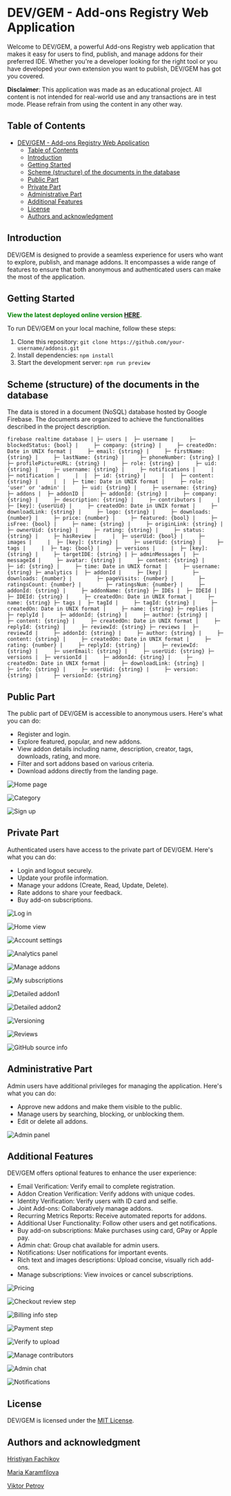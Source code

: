 # DEV/GEM - Add-ons Registry Web Application

Welcome to DEV/GEM, a powerful Add-ons Registry web application that makes it easy for users to find, publish, and manage addons for their preferred IDE. Whether you're a developer looking for the right tool or you have developed your own extension you want to publish, DEV/GEM has got you covered.

**Disclaimer**: This application was made as an educational project. All content is not intended for real-world use and any transactions are in test mode. Please refrain from using the content in any other way.

## Table of Contents

- [DEV/GEM - Add-ons Registry Web Application](#devgem---add-ons-registry-web-application)
  - [Table of Contents](#table-of-contents)
  - [Introduction](#introduction)
  - [Getting Started](#getting-started)
  - [Scheme (structure) of the documents in the database](#scheme-structure-of-the-documents-in-the-database)
  - [Public Part](#public-part)
  - [Private Part](#private-part)
  - [Administrative Part](#administrative-part)
  - [Additional Features](#additional-features)
  - [License](#license)
  - [Authors and acknowledgment](#authors-and-acknowledgment)

## Introduction

DEV/GEM is designed to provide a seamless experience for users who want to explore, publish, and manage addons. It encompasses a wide range of features to ensure that both anonymous and authenticated users can make the most of the application.

## Getting Started

<span style="color:green">**View the latest deployed online version [HERE](https://unknown-adonis.web.app/).**<span>

To run DEV/GEM on your local machine, follow these steps:

1. Clone this repository: `git clone https://github.com/your-username/addonis.git`
2. Install dependencies: `npm install`
3. Start the development server: `npm run preview`


## Scheme (structure) of the documents in the database

The data is stored in a document (NoSQL) database hosted by Google Firebase. The documents are organized to achieve the functionalities described in the project description.

`firebase realtime database
|
├─ users
|  ├─ username
|     ├─ blockedStatus: {bool}
|     ├─ company: {string}
|     ├─ createdOn: Date in UNIX format
|     ├─ email: {string}
|     ├─ firstName: {string}
|     ├─ lastName: {string}
|     ├─ phoneNumber: {string}
|     ├─ profilePictureURL: {string}
|     ├─ role: {string}
|     ├─ uid: {string}
|     ├─ username: {string}
|     ├─ notifications
|     |  ├─ notification
|     |  |  ├─ id: {string}
|     |  |  ├─ content: {string}
|     |  |  ├─ time: Date in UNIX format
|     ├─ role: 'user' or 'admin'
|     ├─ uid: {string}
|     ├─ username: {string}
├─ addons
|  ├─ addonID
|     ├─ addonId: {string}
|     ├─ company: {string}
|     ├─ description: {string}
|     ├─ contributors
|     |  ├─ [key]: {userUid}
|     ├─ createdOn: Date in UNIX format
|     ├─ downloadLink: {string}
|     ├─ logo: {string}
|     ├─ downloads: {number}
|     ├─ price: {number}
|     ├─ featured: {bool}
|     ├─ isFree: {bool}
|     ├─ name: {string}
|     ├─ originLink: {string}
|     ├─ ownerUid: {string}
|     ├─ rating: {string}
|     ├─ status: {string}
|     ├─ hasReview
|     |  ├─ userUid: {bool}
|     ├─ images
|     |  ├─ [key]: {string}
|     ├─ userUid: {string}
|     ├─ tags
|     |  ├─ tag: {bool}
|     ├─ versions
|     |  ├─ [key]: {string}
|     ├─ targetIDE: {string}
|
├─ adminMessages
|  ├─ messageId
|     ├─ avatar: {string}
|     ├─ content: {string}
|     ├─ id: {string}
|     ├─ time: Date in UNIX format
|     ├─ username: {string}
├─ analytics
|  ├─ addonId
|     ├─ [key]
|        ├─ downloads: {number}
|        ├─ pageVisits: {number}
|        ├─ ratingsCount: {number}
|        ├─ ratingsNum: {number}
|     ├─ addonId: {string}
|     ├─ addonName: {string}
├─ IDEs
|  ├─ IDEId
|     ├─ IDEId: {string}
|     ├─ createdOn: Date in UNIX format
|     ├─ name: {string}
├─ tags
|  ├─ tagId
|     ├─ tagId: {string}
|     ├─ createdOn: Date in UNIX format
|     ├─ name: {string}
├─ replies
|  ├─ replyId
|     ├─ addonId: {string}
|     ├─ author: {string}
|     ├─ content: {string}
|     ├─ createdOn: Date in UNIX format
|     ├─ replyId: {string}
|     ├─ reviewId: {string}
├─ reviews
|  ├─ reviewId
|     ├─ addonId: {string}
|     ├─ author: {string}
|     ├─ content: {string}
|     ├─ createdOn: Date in UNIX format
|     ├─ rating: {number}
|     ├─ replyId: {string}
|     ├─ reviewId: {string}
|     ├─ userEmail: {string}
|     ├─ userUid: {string}
├─ versions
|  ├─ versionId
|     ├─ addonId: {string}
|     ├─ createdOn: Date in UNIX format
|     ├─ downloadLink: {string}
|     ├─ info: {string}
|     ├─ userUid: {string}
|     ├─ version: {string}
|     ├─ versionId: {string}
`

## Public Part

The public part of DEV/GEM is accessible to anonymous users. Here's what you can do:

- Register and login.
- Explore featured, popular, and new addons.
- View addon details including name, description, creator, tags, downloads, rating, and more.
- Filter and sort addons based on various criteria.
- Download addons directly from the landing page.

![Home page](./assets/image.png)

![Category](./assets/image-1.png)

![Sign up](./assets/image-2.png)

## Private Part

Authenticated users have access to the private part of DEV/GEM. Here's what you can do:

- Login and logout securely.
- Update your profile information.
- Manage your addons (Create, Read, Update, Delete).
- Rate addons to share your feedback.
- Buy add-on subscriptions.

![Log in](./assets/image-3.png)

![Home view](./assets/image-4.png)

![Account settings](./assets/image-6.png)

![Analytics panel](./assets/image-7.png)

![Manage addons](./assets/image-8.png)

![My subscriptions](./assets/image-9.png)

![Detailed addon1](./assets/image-10.png)

![Detailed addon2](./assets/image-11.png)

![Versioning](./assets/image-12.png)

![Reviews](./assets/image-13.png)

![GitHub source info](./assets/image-14.png)

## Administrative Part

Admin users have additional privileges for managing the application. Here's what you can do:

- Approve new addons and make them visible to the public.
- Manage users by searching, blocking, or unblocking them.
- Edit or delete all addons.

![Admin panel](./assets/image-19.png)

## Additional Features

DEV/GEM offers optional features to enhance the user experience:

- Email Verification: Verify email to complete registration.
- Addon Creation Verification: Verify addons with unique codes.
- Identity Verification: Verify users with ID card and selfie.
- Joint Add-ons: Collaboratively manage addons.
- Recurring Metrics Reports: Receive automated reports for addons.
- Additional User Functionality: Follow other users and get notifications.
- Buy add-on subscriptions: Make purchases using card, GPay or Apple pay.
- Admin chat: Group chat available for admin users.
- Notifications: User notifications for important events.
- Rich text and images descriptions: Upload concise, visually rich add-ons.
- Manage subscriptions: View invoices or cancel subscriptions.

![Pricing](./assets/image-15.png)

![Checkout review step](./assets/image-16.png)

![Billing info step](./assets/image-17.png)

![Payment step](./assets/image-18.png)

![Verify to upload](./assets/image-5.png)

![Manage contributors](./assets/image-21.png)

![Admin chat](./assets/image-20.png)

![Notifications](./assets/image-22.png)

## License

DEV/GEM is licensed under the [MIT License](LICENSE).

## Authors and acknowledgment

[Hristiyan Fachikov](https://gitlab.com/hristiyan.fachikov)

[Maria Karamfilova](https://gitlab.com/maria_karamfilova)

[Viktor Petrov](https://gitlab.com/viktor.mp)


